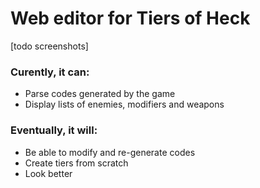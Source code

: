 # Web editor for Tiers of Heck

[todo screenshots]

### Curently, it can:
- Parse codes generated by the game
- Display lists of enemies, modifiers and weapons

### Eventually, it will:
- Be able to modify and re-generate codes
- Create tiers from scratch
- Look better